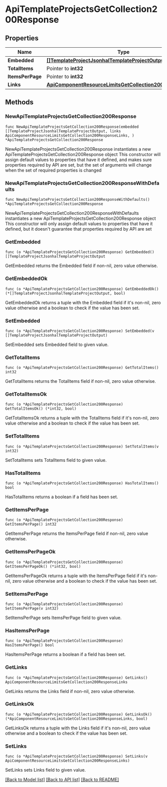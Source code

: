 # ApiTemplateProjectsGetCollection200Response

## Properties

Name | Type | Description | Notes
------------ | ------------- | ------------- | -------------
**Embedded** | [**[]TemplateProjectJsonhalTemplateProjectOutput**](TemplateProjectJsonhalTemplateProjectOutput.md) |  | 
**TotalItems** | Pointer to **int32** |  | [optional] 
**ItemsPerPage** | Pointer to **int32** |  | [optional] 
**Links** | [**ApiComponentResourceLimitsGetCollection200ResponseLinks**](ApiComponentResourceLimitsGetCollection200ResponseLinks.md) |  | 

## Methods

### NewApiTemplateProjectsGetCollection200Response

`func NewApiTemplateProjectsGetCollection200Response(embedded []TemplateProjectJsonhalTemplateProjectOutput, links ApiComponentResourceLimitsGetCollection200ResponseLinks, ) *ApiTemplateProjectsGetCollection200Response`

NewApiTemplateProjectsGetCollection200Response instantiates a new ApiTemplateProjectsGetCollection200Response object
This constructor will assign default values to properties that have it defined,
and makes sure properties required by API are set, but the set of arguments
will change when the set of required properties is changed

### NewApiTemplateProjectsGetCollection200ResponseWithDefaults

`func NewApiTemplateProjectsGetCollection200ResponseWithDefaults() *ApiTemplateProjectsGetCollection200Response`

NewApiTemplateProjectsGetCollection200ResponseWithDefaults instantiates a new ApiTemplateProjectsGetCollection200Response object
This constructor will only assign default values to properties that have it defined,
but it doesn't guarantee that properties required by API are set

### GetEmbedded

`func (o *ApiTemplateProjectsGetCollection200Response) GetEmbedded() []TemplateProjectJsonhalTemplateProjectOutput`

GetEmbedded returns the Embedded field if non-nil, zero value otherwise.

### GetEmbeddedOk

`func (o *ApiTemplateProjectsGetCollection200Response) GetEmbeddedOk() (*[]TemplateProjectJsonhalTemplateProjectOutput, bool)`

GetEmbeddedOk returns a tuple with the Embedded field if it's non-nil, zero value otherwise
and a boolean to check if the value has been set.

### SetEmbedded

`func (o *ApiTemplateProjectsGetCollection200Response) SetEmbedded(v []TemplateProjectJsonhalTemplateProjectOutput)`

SetEmbedded sets Embedded field to given value.


### GetTotalItems

`func (o *ApiTemplateProjectsGetCollection200Response) GetTotalItems() int32`

GetTotalItems returns the TotalItems field if non-nil, zero value otherwise.

### GetTotalItemsOk

`func (o *ApiTemplateProjectsGetCollection200Response) GetTotalItemsOk() (*int32, bool)`

GetTotalItemsOk returns a tuple with the TotalItems field if it's non-nil, zero value otherwise
and a boolean to check if the value has been set.

### SetTotalItems

`func (o *ApiTemplateProjectsGetCollection200Response) SetTotalItems(v int32)`

SetTotalItems sets TotalItems field to given value.

### HasTotalItems

`func (o *ApiTemplateProjectsGetCollection200Response) HasTotalItems() bool`

HasTotalItems returns a boolean if a field has been set.

### GetItemsPerPage

`func (o *ApiTemplateProjectsGetCollection200Response) GetItemsPerPage() int32`

GetItemsPerPage returns the ItemsPerPage field if non-nil, zero value otherwise.

### GetItemsPerPageOk

`func (o *ApiTemplateProjectsGetCollection200Response) GetItemsPerPageOk() (*int32, bool)`

GetItemsPerPageOk returns a tuple with the ItemsPerPage field if it's non-nil, zero value otherwise
and a boolean to check if the value has been set.

### SetItemsPerPage

`func (o *ApiTemplateProjectsGetCollection200Response) SetItemsPerPage(v int32)`

SetItemsPerPage sets ItemsPerPage field to given value.

### HasItemsPerPage

`func (o *ApiTemplateProjectsGetCollection200Response) HasItemsPerPage() bool`

HasItemsPerPage returns a boolean if a field has been set.

### GetLinks

`func (o *ApiTemplateProjectsGetCollection200Response) GetLinks() ApiComponentResourceLimitsGetCollection200ResponseLinks`

GetLinks returns the Links field if non-nil, zero value otherwise.

### GetLinksOk

`func (o *ApiTemplateProjectsGetCollection200Response) GetLinksOk() (*ApiComponentResourceLimitsGetCollection200ResponseLinks, bool)`

GetLinksOk returns a tuple with the Links field if it's non-nil, zero value otherwise
and a boolean to check if the value has been set.

### SetLinks

`func (o *ApiTemplateProjectsGetCollection200Response) SetLinks(v ApiComponentResourceLimitsGetCollection200ResponseLinks)`

SetLinks sets Links field to given value.



[[Back to Model list]](../README.md#documentation-for-models) [[Back to API list]](../README.md#documentation-for-api-endpoints) [[Back to README]](../README.md)


